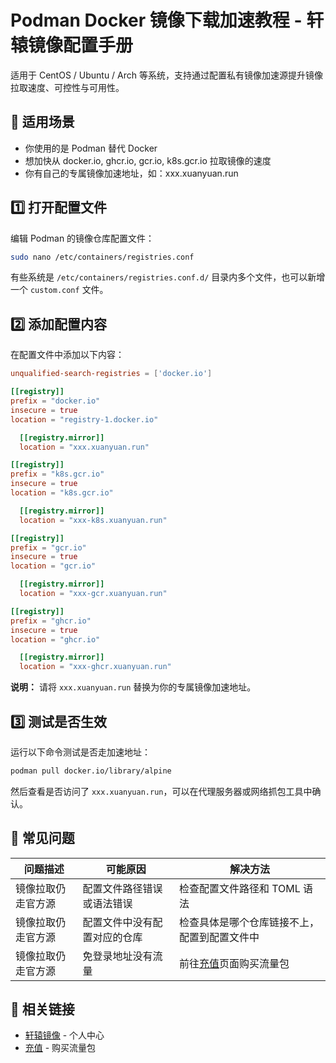 # Podman Docker 镜像下载加速教程 - 轩辕镜像配置手册

适用于 CentOS / Ubuntu / Arch 等系统，支持通过配置私有镜像加速源提升镜像拉取速度、可控性与可用性。

## 🧩 适用场景

- 你使用的是 Podman 替代 Docker
- 想加快从 docker.io, ghcr.io, gcr.io, k8s.gcr.io 拉取镜像的速度
- 你有自己的专属镜像加速地址，如：xxx.xuanyuan.run

## 1️⃣ 打开配置文件

编辑 Podman 的镜像仓库配置文件：

```bash
sudo nano /etc/containers/registries.conf
```

有些系统是 `/etc/containers/registries.conf.d/` 目录内多个文件，也可以新增一个 `custom.conf` 文件。

## 2️⃣ 添加配置内容

在配置文件中添加以下内容：

```toml
unqualified-search-registries = ['docker.io']

[[registry]]
prefix = "docker.io"
insecure = true
location = "registry-1.docker.io"

  [[registry.mirror]]
  location = "xxx.xuanyuan.run"

[[registry]]
prefix = "k8s.gcr.io"
insecure = true
location = "k8s.gcr.io"

  [[registry.mirror]]
  location = "xxx-k8s.xuanyuan.run"

[[registry]]
prefix = "gcr.io"
insecure = true
location = "gcr.io"

  [[registry.mirror]]
  location = "xxx-gcr.xuanyuan.run"

[[registry]]
prefix = "ghcr.io"
insecure = true
location = "ghcr.io"

  [[registry.mirror]]
  location = "xxx-ghcr.xuanyuan.run"
```

**说明：** 请将 `xxx.xuanyuan.run` 替换为你的专属镜像加速地址。

## 3️⃣ 测试是否生效

运行以下命令测试是否走加速地址：

```bash
podman pull docker.io/library/alpine
```

然后查看是否访问了 `xxx.xuanyuan.run`，可以在代理服务器或网络抓包工具中确认。

## 📝 常见问题

| 问题描述 | 可能原因 | 解决方法 |
|---------|---------|---------|
| 镜像拉取仍走官方源 | 配置文件路径错误或语法错误 | 检查配置文件路径和 TOML 语法 |
| 镜像拉取仍走官方源 | 配置文件中没有配置对应的仓库 | 检查具体是哪个仓库链接不上，配置到配置文件中 |
| 镜像拉取仍走官方源 | 免登录地址没有流量 | 前往[充值](https://xuanyuan.cloud/recharge)页面购买流量包 |

## 🔗 相关链接

- [轩辕镜像](https://xuanyuan.cloud/) - 个人中心
- [充值](https://xuanyuan.cloud/recharge) - 购买流量包
